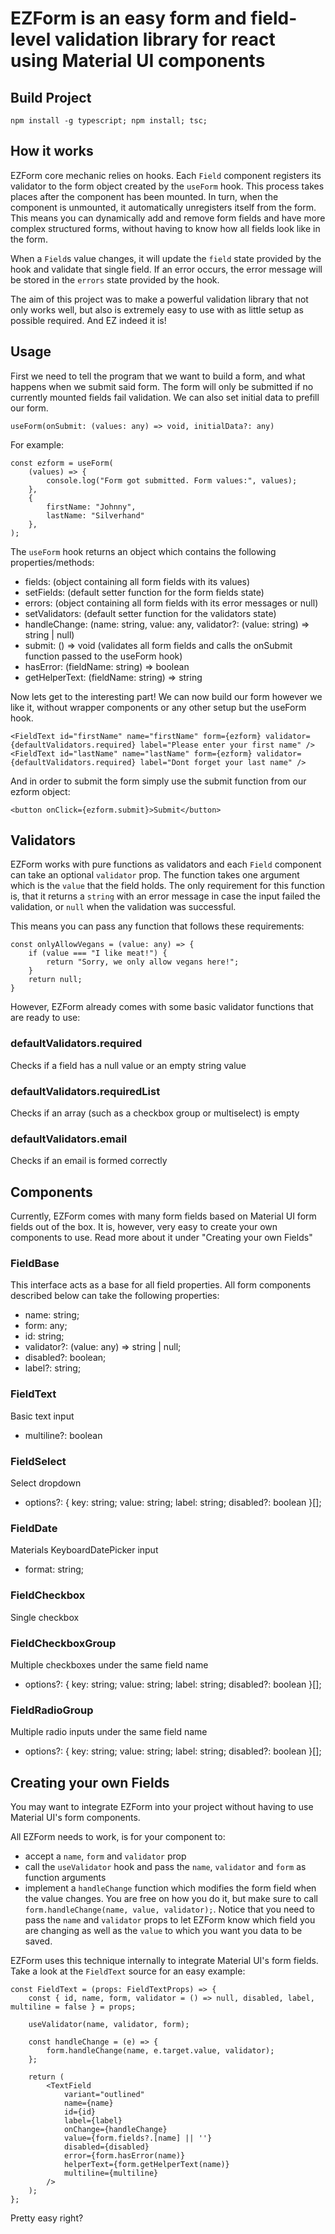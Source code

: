 # EZForm is an easy form and field-level validation library for react using Material UI components

## Build Project

````
npm install -g typescript; npm install; tsc;
````

## How it works

EZForm core mechanic relies on hooks. Each `Field` component registers its validator to the form object created by the `useForm` hook. This process takes places after the component has been mounted. In turn, when the component is unmounted, it automatically unregisters itself from the form. This means you can dynamically add and remove form fields and have more complex structured forms, without having to know how all fields look like in the form.

When a `Field`s value changes, it will update the `field` state provided by the hook and validate that single field. If an error occurs, the error message will be stored in the `errors` state provided by the hook.

The aim of this project was to make a powerful validation library that not only works well, but also is extremely easy to use with as little setup as possible required. And EZ indeed it is!

## Usage

First we need to tell the program that we want to build a form, and what happens when we submit said form. The form will only be submitted if no currently mounted fields fail validation. We can also set initial data to prefill our form.


````
useForm(onSubmit: (values: any) => void, initialData?: any)
````

For example:

````
const ezform = useForm(
    (values) => {
        console.log("Form got submitted. Form values:", values);
    },
    {
        firstName: "Johnny",
        lastName: "Silverhand"
    },
);
````

The `useForm` hook returns an object which contains the following properties/methods:

- fields: (object containing all form fields with its values)
- setFields: (default setter function for the form fields state)
- errors: (object containing all form fields with its error messages or null)
- setValidators: (default setter function for the validators state)
- handleChange: (name: string, value: any, validator?: (value: string) => string | null)
- submit: () => void (validates all form fields and calls the onSubmit function passed to the useForm hook)
- hasError: (fieldName: string) => boolean
- getHelperText: (fieldName: string) => string

Now lets get to the interesting part! We can now build our form however we like it, without wrapper components or any other setup but the useForm hook.

````
<FieldText id="firstName" name="firstName" form={ezform} validator={defaultValidators.required} label="Please enter your first name" />
<FieldText id="lastName" name="lastName" form={ezform} validator={defaultValidators.required} label="Dont forget your last name" />
````

And in order to submit the form simply use the submit function from our ezform object:

````
<button onClick={ezform.submit}>Submit</button>
````



## Validators

EZForm works with pure functions as validators and each `Field` component can take an optional `validator` prop. The function takes one argument which is the `value` that the field holds.  The only requirement for this function is, that it returns a `string` with an error message in case the input failed the validation, or `null` when the validation was successful.

This means you can pass any function that follows these requirements:

````
const onlyAllowVegans = (value: any) => {
    if (value === "I like meat!") {
        return "Sorry, we only allow vegans here!";
    }
    return null;
}
````

However, EZForm already comes with some basic validator functions that are ready to use:

### defaultValidators.required

Checks if a field has a null value or an empty string value

### defaultValidators.requiredList

Checks if an array (such as a checkbox group or multiselect) is empty

### defaultValidators.email

Checks if an email is formed correctly

## Components

Currently, EZForm comes with many form fields based on Material UI form fields out of the box. It is, however, very easy to create your own components to use. Read more about it under "Creating your own Fields"

### FieldBase

This interface acts as a base for all field properties. All form components described below can take the following properties:

- name: string;
- form: any;
- id: string;
- validator?: (value: any) => string | null;
- disabled?: boolean;
- label?: string;

### FieldText

Basic text input

- multiline?: boolean

### FieldSelect

Select dropdown

- options?: { key: string; value: string; label: string; disabled?: boolean }[];

### FieldDate

Materials KeyboardDatePicker input

- format: string;

### FieldCheckbox

Single checkbox

### FieldCheckboxGroup

Multiple checkboxes under the same field name

- options?: { key: string; value: string; label: string; disabled?: boolean }[];

### FieldRadioGroup

Multiple radio inputs under the same field name

- options?: { key: string; value: string; label: string; disabled?: boolean }[];

## Creating your own Fields

You may want to integrate EZForm into your project without having to use Material UI's form components. 

All EZForm needs to work, is for your component to:

- accept a `name`, `form` and `validator` prop
- call the `useValidator` hook and pass the `name`, `validator` and `form` as function arguments
- implement a `handleChange` function which modifies the form field when the value changes. You are free on how you do it, but make sure to call `form.handleChange(name, value, validator);`. Notice that you need to pass the `name` and `validator` props to let EZForm know which field you are changing as well as the `value` to which you want you data to be saved.

EZForm uses this technique internally to integrate Material UI's form fields. Take a look at the `FieldText` source for an easy example:

````
const FieldText = (props: FieldTextProps) => {
	const { id, name, form, validator = () => null, disabled, label, multiline = false } = props;

	useValidator(name, validator, form);

	const handleChange = (e) => {
		form.handleChange(name, e.target.value, validator);
	};

	return (
		<TextField
			variant="outlined"
			name={name}
			id={id}
			label={label}
			onChange={handleChange}
			value={form.fields?.[name] || ''}
			disabled={disabled}
			error={form.hasError(name)}
			helperText={form.getHelperText(name)}
			multiline={multiline}
		/>
	);
};
````

Pretty easy right?
